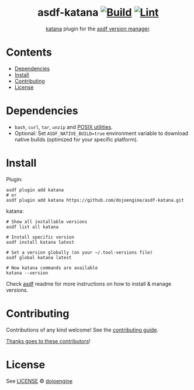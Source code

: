 <div align="center">

# asdf-katana [![Build](https://github.com/dojoengine/asdf-katana/actions/workflows/build.yml/badge.svg)](https://github.com/dojoengine/asdf-katana/actions/workflows/build.yml) [![Lint](https://github.com/dojoengine/asdf-katana/actions/workflows/lint.yml/badge.svg)](https://github.com/dojoengine/asdf-katana/actions/workflows/lint.yml)

[katana](https://book.dojoengine.org/toolchain/katana) plugin for the [asdf version manager](https://asdf-vm.com).

</div>

# Contents

- [Dependencies](#dependencies)
- [Install](#install)
- [Contributing](#contributing)
- [License](#license)

# Dependencies

- `bash`, `curl`, `tar`, `unzip` and [POSIX utilities](https://pubs.opengroup.org/onlinepubs/9699919799/idx/utilities.html).
- Optional: Set `ASDF_NATIVE_BUILD=true` environment variable to download native builds (optimized for your specific platform).

# Install

Plugin:

```shell
asdf plugin add katana
# or
asdf plugin add katana https://github.com/dojoengine/asdf-katana.git
```

katana:

```shell
# Show all installable versions
asdf list all katana

# Install specific version
asdf install katana latest

# Set a version globally (on your ~/.tool-versions file)
asdf global katana latest

# Now katana commands are available
katana --version
```

Check [asdf](https://github.com/asdf-vm/asdf) readme for more instructions on how to
install & manage versions.

# Contributing

Contributions of any kind welcome! See the [contributing guide](contributing.md).

[Thanks goes to these contributors](https://github.com/dojoengine/asdf-katana/graphs/contributors)!

# License

See [LICENSE](LICENSE) © [dojoengine](https://github.com/dojoengine/)
